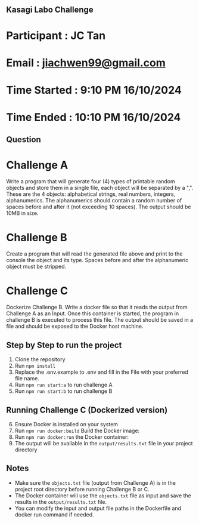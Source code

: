 ## Kasagi Labo Challenge 
# Participant : JC Tan
# Email : jiachwen99@gmail.com
# Time Started : 9:10 PM 16/10/2024
# Time Ended : 10:10 PM 16/10/2024

## Question
# Challenge A
Write a program that will generate four (4) types of printable random objects and store them in a single file, each object will be separated by a ",". These are the 4 objects: alphabetical strings, real numbers, integers, alphanumerics. The alphanumerics should contain a random number of spaces before and after it (not exceeding 10 spaces). The output should be 10MB in size.

# Challenge B
Create a program that will read the generated file above and print to the console the object and its type. Spaces before and after the alphanumeric object must be stripped.

# Challenge C
Dockerize Challenge B. Write a docker file so that it reads the output from Challenge A as an Input. Once this container is started, the program in challenge B is executed to process this file. The output should be saved in a file and should be exposed to the Docker host machine.

## Step by Step to run the project

1. Clone the repository
2. Run `npm install`
3. Replace the .env.example to .env and fill in the File with your preferred file name.
4. Run `npm run start:a` to run challenge A
5. Run `npm run start:b` to run challenge B

## Running Challenge C (Dockerized version)

6. Ensure Docker is installed on your system
7. Run `npm run docker:build` Build the Docker image:
8. Run `npm run docker:run` the Docker container:
9. The output will be available in the `output/results.txt` file in your project directory

## Notes

- Make sure the `objects.txt` file (output from Challenge A) is in the project root directory before running Challenge B or C.
- The Docker container will use the `objects.txt` file as input and save the results in the `output/results.txt` file.
- You can modify the input and output file paths in the Dockerfile and docker run command if needed.
